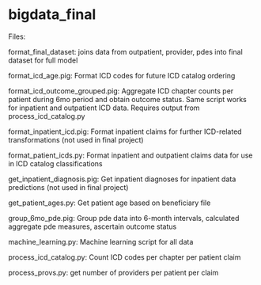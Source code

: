 # bigdata_final

Files:

format_final_dataset: joins data from outpatient, provider, pdes into final dataset for full model

format_icd_age.pig: Format ICD codes for future ICD catalog ordering

format_icd_outcome_grouped.pig: Aggregate ICD chapter counts per patient during 6mo period and obtain outcome status.
Same script works for inpatient and outpatient ICD data. Requires output from process_icd_catalog.py

format_inpatient_icd.pig: Format inpatient claims for further ICD-related transformations (not used in final project)

format_patient_icds.py: Format inpatient and outpatient claims data for use in ICD catalog classifications 

get_inpatient_diagnosis.pig: Get inpatient diagnoses for inpatient data predictions (not used in final project)

get_patient_ages.py: Get patient age based on beneficiary file

group_6mo_pde.pig: Group pde data into 6-month intervals, calculated aggregate pde measures, ascertain outcome status

machine_learning.py: Machine learning script for all data

process_icd_catalog.py: Count ICD codes per chapter per patient claim

process_provs.py: get number of providers per patient per claim
